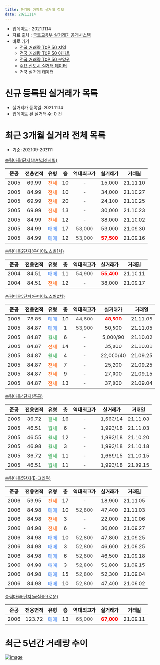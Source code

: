 ```yaml
---
title: 하기동 아파트 실거래 정보
date: 20211114
---
```


* 업데이트 : 2021.11.14
* 자료 출처 : [국토교통부 실거래가 공개시스템](http://rt.molit.go.kr)
* 바로 가기
    * [전국 거래량 TOP 50 지역](https://apt-info.github.io/apt-trade-info/tr)
    * [전국 거래량 TOP 50 아파트](https://apt-info.github.io/apt-trade-info/ta)
    * [전국 거래량 TOP 50 분양권](https://apt-info.github.io/apt-trade-info/tb)
    * [주요 신도시 실거래 데이터](https://apt-info.github.io/apt-trade-info/newtown)
    * [전국 실거래 데이터](https://apt-info.github.io/apt-trade-info/all)



<script async src="https://pagead2.googlesyndication.com/pagead/js/adsbygoogle.js"></script>
<!-- 기본광고 -->
<ins class="adsbygoogle"
     style="display:block"
     data-ad-client="ca-pub-1142216861245946"
     data-ad-slot="4805727019"
     data-ad-format="auto"
     data-full-width-responsive="true"></ins>
<script>
     (adsbygoogle = window.adsbygoogle || []).push({});
</script>


# 신규 등록된 실거래가 목록

* 실거래가 등록일: 2021.11.14
* 업데이트 된 실거래 수: 0 건




<script async src="https://pagead2.googlesyndication.com/pagead/js/adsbygoogle.js"></script>
<!-- 기본광고 -->
<ins class="adsbygoogle"
     style="display:block"
     data-ad-client="ca-pub-1142216861245946"
     data-ad-slot="4805727019"
     data-ad-format="auto"
     data-full-width-responsive="true"></ins>
<script>
     (adsbygoogle = window.adsbygoogle || []).push({});
</script>


# 최근 3개월 실거래 전체 목록
* 기준: 202109-202111


[송림마을1단지(호반리젠시빌)](https://search.naver.com/search.naver?query=%EC%86%A1%EB%A6%BC%EB%A7%88%EC%9D%841%EB%8B%A8%EC%A7%80%28%ED%98%B8%EB%B0%98%EB%A6%AC%EC%A0%A0%EC%8B%9C%EB%B9%8C%29)

|준공|전용면적|유형|층|역대최고가|실거래가|거래일|
|:---:|:---:|:---:|:---:|:---:|:---:|:---:|
|2005|69.99|<span style="color:#FF5A00">전세</span>|10|<span style="color:#444444">-</span>|15,000|21.11.10|
|2005|84.99|<span style="color:#FF5A00">전세</span>|10|<span style="color:#444444">-</span>|34,000|21.10.27|
|2005|69.99|<span style="color:#FF5A00">전세</span>|20|<span style="color:#444444">-</span>|24,100|21.10.25|
|2005|69.99|<span style="color:#FF5A00">전세</span>|13|<span style="color:#444444">-</span>|30,000|21.10.23|
|2005|84.99|<span style="color:#FF5A00">전세</span>|12|<span style="color:#444444">-</span>|38,000|21.10.02|
|2005|84.99|<span style="color:#4285F3">매매</span>|17|<span style="color:#444444">53,000</span>|53,000|21.09.30|
|2005|84.99|<span style="color:#4285F3">매매</span>|12|<span style="color:#444444">53,000</span>|<b><span style="color:#FF0000">57,500</span></b>|21.09.16|

[송림마을2단지(우미이노스빌1차)](https://search.naver.com/search.naver?query=%EC%86%A1%EB%A6%BC%EB%A7%88%EC%9D%842%EB%8B%A8%EC%A7%80%28%EC%9A%B0%EB%AF%B8%EC%9D%B4%EB%85%B8%EC%8A%A4%EB%B9%8C1%EC%B0%A8%29)

|준공|전용면적|유형|층|역대최고가|실거래가|거래일|
|:---:|:---:|:---:|:---:|:---:|:---:|:---:|
|2004|84.51|<span style="color:#4285F3">매매</span>|11|<span style="color:#444444">54,900</span>|<b><span style="color:#FF0000">55,400</span></b>|21.10.11|
|2004|84.51|<span style="color:#FF5A00">전세</span>|12|<span style="color:#444444">-</span>|38,000|21.09.17|

[송림마을3단지(우미이노스빌2차)](https://search.naver.com/search.naver?query=%EC%86%A1%EB%A6%BC%EB%A7%88%EC%9D%843%EB%8B%A8%EC%A7%80%28%EC%9A%B0%EB%AF%B8%EC%9D%B4%EB%85%B8%EC%8A%A4%EB%B9%8C2%EC%B0%A8%29)

|준공|전용면적|유형|층|역대최고가|실거래가|거래일|
|:---:|:---:|:---:|:---:|:---:|:---:|:---:|
|2005|78.85|<span style="color:#4285F3">매매</span>|10|<span style="color:#444444">44,600</span>|<b><span style="color:#FF0000">48,500</span></b>|21.11.05|
|2005|84.87|<span style="color:#4285F3">매매</span>|1|<span style="color:#444444">53,900</span>|50,500|21.11.05|
|2005|84.87|<span style="color:#34A853">월세</span>|6|<span style="color:#444444">-</span>|5,000/90|21.10.02|
|2005|84.87|<span style="color:#FF5A00">전세</span>|14|<span style="color:#444444">-</span>|35,000|21.10.01|
|2005|84.87|<span style="color:#34A853">월세</span>|4|<span style="color:#444444">-</span>|22,000/40|21.09.25|
|2005|84.87|<span style="color:#FF5A00">전세</span>|7|<span style="color:#444444">-</span>|25,200|21.09.25|
|2005|84.87|<span style="color:#FF5A00">전세</span>|9|<span style="color:#444444">-</span>|27,000|21.09.15|
|2005|84.87|<span style="color:#FF5A00">전세</span>|13|<span style="color:#444444">-</span>|37,000|21.09.04|

[송림마을4단지(주공)](https://search.naver.com/search.naver?query=%EC%86%A1%EB%A6%BC%EB%A7%88%EC%9D%844%EB%8B%A8%EC%A7%80%28%EC%A3%BC%EA%B3%B5%29)

|준공|전용면적|유형|층|역대최고가|실거래가|거래일|
|:---:|:---:|:---:|:---:|:---:|:---:|:---:|
|2005|36.72|<span style="color:#34A853">월세</span>|16|<span style="color:#444444">-</span>|1,563/14|21.11.03|
|2005|46.51|<span style="color:#34A853">월세</span>|6|<span style="color:#444444">-</span>|1,993/18|21.11.03|
|2005|46.55|<span style="color:#34A853">월세</span>|12|<span style="color:#444444">-</span>|1,993/18|21.10.20|
|2005|46.98|<span style="color:#34A853">월세</span>|3|<span style="color:#444444">-</span>|1,993/18|21.10.18|
|2005|36.72|<span style="color:#34A853">월세</span>|11|<span style="color:#444444">-</span>|1,669/15|21.10.15|
|2005|46.51|<span style="color:#34A853">월세</span>|11|<span style="color:#444444">-</span>|1,993/18|21.09.15|

[송림마을5단지(E-그리운)](https://search.naver.com/search.naver?query=%EC%86%A1%EB%A6%BC%EB%A7%88%EC%9D%845%EB%8B%A8%EC%A7%80%28E-%EA%B7%B8%EB%A6%AC%EC%9A%B4%29)

|준공|전용면적|유형|층|역대최고가|실거래가|거래일|
|:---:|:---:|:---:|:---:|:---:|:---:|:---:|
|2006|59.95|<span style="color:#FF5A00">전세</span>|17|<span style="color:#444444">-</span>|18,900|21.11.05|
|2006|84.98|<span style="color:#4285F3">매매</span>|10|<span style="color:#444444">52,800</span>|47,400|21.11.03|
|2006|84.98|<span style="color:#FF5A00">전세</span>|3|<span style="color:#444444">-</span>|22,000|21.10.06|
|2006|84.98|<span style="color:#FF5A00">전세</span>|6|<span style="color:#444444">-</span>|36,000|21.09.27|
|2006|84.98|<span style="color:#4285F3">매매</span>|10|<span style="color:#444444">52,800</span>|47,800|21.09.25|
|2006|84.98|<span style="color:#4285F3">매매</span>|3|<span style="color:#444444">52,800</span>|46,600|21.09.25|
|2006|84.98|<span style="color:#4285F3">매매</span>|6|<span style="color:#444444">52,800</span>|46,500|21.09.18|
|2006|84.98|<span style="color:#4285F3">매매</span>|3|<span style="color:#444444">52,800</span>|51,800|21.09.15|
|2006|84.98|<span style="color:#4285F3">매매</span>|15|<span style="color:#444444">52,800</span>|52,300|21.09.04|
|2006|84.98|<span style="color:#4285F3">매매</span>|10|<span style="color:#444444">52,800</span>|47,400|21.09.02|

[송림마을6단지(금실풍요로운)](https://search.naver.com/search.naver?query=%EC%86%A1%EB%A6%BC%EB%A7%88%EC%9D%846%EB%8B%A8%EC%A7%80%28%EA%B8%88%EC%8B%A4%ED%92%8D%EC%9A%94%EB%A1%9C%EC%9A%B4%29)

|준공|전용면적|유형|층|역대최고가|실거래가|거래일|
|:---:|:---:|:---:|:---:|:---:|:---:|:---:|
|2006|123.72|<span style="color:#4285F3">매매</span>|13|<span style="color:#444444">65,000</span>|<b><span style="color:#FF0000">67,000</span></b>|21.09.11|



<script async src="https://pagead2.googlesyndication.com/pagead/js/adsbygoogle.js"></script>
<!-- 기본광고 -->
<ins class="adsbygoogle"
     style="display:block"
     data-ad-client="ca-pub-1142216861245946"
     data-ad-slot="4805727019"
     data-ad-format="auto"
     data-full-width-responsive="true"></ins>
<script>
     (adsbygoogle = window.adsbygoogle || []).push({});
</script>


# 최근 5년간 거래량 추이


<div style="width:100%;">
    <canvas id="deal_progress" height="200"></canvas>
</div>

<script>
new Chart(document.getElementById("deal_progress"), {
    type: 'line',
    data: {
        labels: ['16.01','16.02','16.03','16.04','16.05','16.06','16.07','16.08','16.09','16.10','16.11','16.12','17.01','17.02','17.03','17.04','17.05','17.06','17.07','17.08','17.09','17.10','17.11','17.12','18.01','18.02','18.03','18.04','18.05','18.06','18.07','18.08','18.09','18.10','18.11','18.12','19.01','19.02','19.03','19.04','19.05','19.06','19.07','19.08','19.09','19.10','19.11','19.12','20.01','20.02','20.03','20.04','20.05','20.06','20.07','20.08','20.09','20.10','20.11','20.12','21.01','21.02','21.03','21.04','21.05','21.06','21.07','21.08','21.09','21.10','21.11'],
        datasets: [{
            label: '매매/분양권',
            data: [17,22,22,19,10,21,21,29,25,51,44,28,13,21,22,10,11,10,14,24,16,13,18,11,13,15,6,11,12,10,8,13,12,28,14,15,15,14,15,19,19,25,37,33,29,57,54,35,22,54,14,19,19,31,41,17,10,11,18,24,6,7,15,15,16,3,7,15,9,1,3],
            borderColor: "rgba(66, 133, 243, 1)",
            backgroundColor: "rgba(66, 133, 243, 0.05)",
            borderWidth: 1,
            pointRadius: 0,
            fill: false,
            lineTension: 0
        },{
            label: '전/월세',
            data: [15,19,17,13,15,13,18,18,13,17,23,26,16,24,14,29,17,15,7,11,7,7,8,14,15,12,10,11,11,12,12,2,12,12,18,16,24,15,10,9,14,16,16,11,8,19,13,18,13,20,16,21,15,21,12,17,11,8,11,19,15,22,17,8,12,14,8,16,7,10,4],
            borderColor: "rgba(255, 90, 0, 1)",
            backgroundColor: "rgba(255, 90, 0, 0.05)",
            borderWidth: 1,
            pointRadius: 0,
            fill: false,
            lineTension: 0
        },{
            label: '합계',
            data: [32,41,39,32,25,34,39,47,38,68,67,54,29,45,36,39,28,25,21,35,23,20,26,25,28,27,16,22,23,22,20,15,24,40,32,31,39,29,25,28,33,41,53,44,37,76,67,53,35,74,30,40,34,52,53,34,21,19,29,43,21,29,32,23,28,17,15,31,16,11,7],
            borderColor: "rgba(0, 0, 0, 1)",
            backgroundColor: "rgba(0, 0, 0, 0.03)",
            borderWidth: 0.1,
            pointRadius: 0,
            fill: true,
            lineTension: 0
        }
        ]
    },
    options: {
        responsive: true,
        title: {
            display: false
        },
        tooltips: {
            mode: 'index',
            intersect: false
        },
        hover: {
            mode: 'nearest',
            intersect: true
        },
        scales: {
            xAxes: [{
                display: true,
                scaleLabel: {
                    display: true,
                    labelString: '년/월'
                }
            }],
            yAxes: [{
                display: true,
                ticks: {
                    suggestedMin: 0,
                },
                scaleLabel: {
                    display: true,
                    labelString: '실거래 수'
                }
            }]
        }
    }
});

</script>


[![image](https://apt-info.github.io/images/2020-01-03-apt-trade-info/1024x500.png)](https://play.google.com/store/apps/details?id=com.aptinfo.apttradeinfo)

